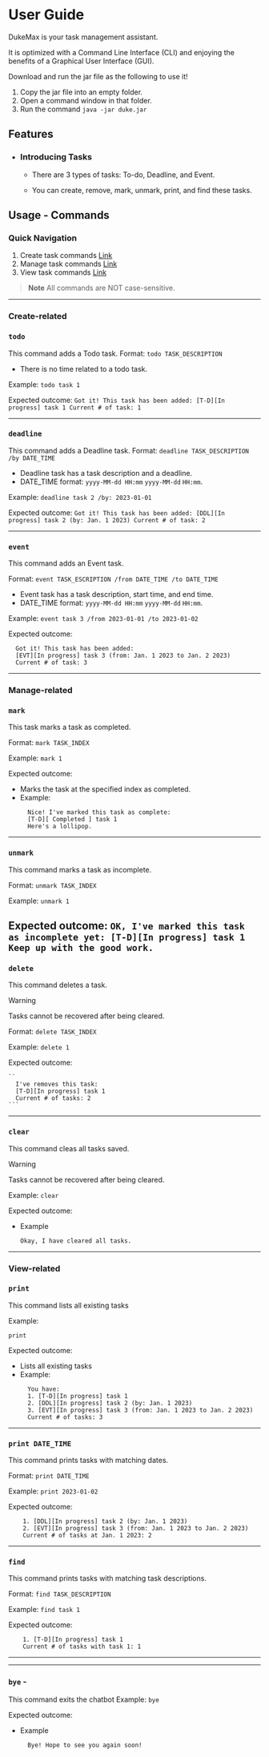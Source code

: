# User Guide

DukeMax is your task management assistant.

It is optimized with a Command Line Interface (CLI) and enjoying the benefits of a Graphical User Interface (GUI).

Download and run the jar file as the following to use it!

1. Copy the jar file into an empty folder.
2. Open a command window in that folder.
3. Run the command `java -jar duke.jar` 

## Features 

* ### Introducing Tasks
    - There are 3 types of tasks: To-do, Deadline, and Event.

    - You can create, remove, mark, unmark, print, and find these tasks.

## Usage - Commands

### Quick Navigation
1. Create task commands [Link](#create-related)
2. Manage task commands [Link](#manage-related)
3. View task commands [Link](#view-related)
> **Note**
> All commands are NOT case-sensitive.
---
### Create-related
### `todo` 
This command adds a Todo task.
Format: `todo TASK_DESCRIPTION`
* There is no time related to a todo task.

Example: `todo task 1`

Expected outcome: 
    ```
      Got it! This task has been added:
      [T-D][In progress] task 1
      Current # of task: 1
    ```

---

### `deadline` 
This command adds a Deadline task.
Format: `deadline TASK_DESCRIPTION /by DATE_TIME`
* Deadline task has a task description and a deadline.
* DATE_TIME format: `yyyy-MM-dd HH:mm` `yyyy-MM-dd` `HH:mm`.

Example: `deadline task 2 /by: 2023-01-01`

Expected outcome: 
    ```
      Got it! This task has been added:
      [DDL][In progress] task 2 (by: Jan. 1 2023)
      Current # of task: 2
    ```
    
---

### `event`
This command adds an Event task.

Format: `event TASK_ESCRIPTION /from DATE_TIME /to DATE_TIME`
* Event task has a task description, start time, and end time.
* DATE_TIME format: `yyyy-MM-dd HH:mm` `yyyy-MM-dd` `HH:mm`.

Example: `event task 3 /from 2023-01-01 /to 2023-01-02`

Expected outcome: 
  ```
    Got it! This task has been added:
    [EVT][In progress] task 3 (from: Jan. 1 2023 to Jan. 2 2023)
    Current # of task: 3
  ```
---
### Manage-related
### `mark`
This task marks a task as completed.

Format: `mark TASK_INDEX`

Example: `mark 1`

Expected outcome:
* Marks the task at the specified index as completed.
* Example:
    ```
      Nice! I've marked this task as complete:
      [T-D][ Completed ] task 1
      Here's a lollipop.
    ```
---

### `unmark`
This command marks a task as incomplete.

Format: `unmark TASK_INDEX`

Example: `unmark 1`

Expected outcome:
    ```
      OK, I've marked this task as incomplete yet:
      [T-D][In progress] task 1
      Keep up with the good work.
    ```
---

### `delete`
This command deletes a task.
> [!WARNING]
> Tasks cannot be recovered after being cleared.

Format: `delete TASK_INDEX`

Example: `delete 1`

Expected outcome:

    ``
      I've removes this task:
      [T-D][In progress] task 1
      Current # of tasks: 2
    ```
---
### `clear`
This command cleas all tasks saved.
> [!WARNING]
> Tasks cannot be recovered after being cleared.

Example: `clear`

Expected outcome:
* Example
    ```
  Okay, I have cleared all tasks.
    ```
---
### View-related
### `print`
This command lists all existing tasks

Example:

`print`

Expected outcome:

* Lists all existing tasks
* Example:
    ```
      You have:
      1. [T-D][In progress] task 1
      2. [DDL][In progress] task 2 (by: Jan. 1 2023)
      3. [EVT][In progress] task 3 (from: Jan. 1 2023 to Jan. 2 2023)
      Current # of tasks: 3
    ```

---
### `print DATE_TIME`
This command prints tasks with matching dates.

Format: `print DATE_TIME`

Example: `print 2023-01-02`

Expected outcome:

  ```
      1. [DDL][In progress] task 2 (by: Jan. 1 2023)
      2. [EVT][In progress] task 3 (from: Jan. 1 2023 to Jan. 2 2023)
      Current # of tasks at Jan. 1 2023: 2
  ```
---
### `find`
This command prints tasks with matching task descriptions.

Format: `find TASK_DESCRIPTION`

Example: `find task 1`

Expected outcome:

  ```
      1. [T-D][In progress] task 1
      Current # of tasks with task 1: 1
  ```
---

---
### `bye` - 
This command exits the chatbot
Example: `bye`

Expected outcome:

* Example
    ```
      Bye! Hope to see you again soon!
    ```
